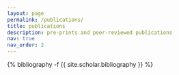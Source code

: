 ```yaml
---
layout: page
permalink: /publications/
title: publications
description: pre-prints and peer-reviewed publications
nav: true
nav_order: 2
---
```

<!-- _pages/publications.md -->
<div class="publications">

{% bibliography -f {{ site.scholar.bibliography }} %}

</div>
